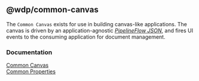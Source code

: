 <!--
{% comment %}
Copyright 2017-2019 IBM Corporation

Licensed under the Apache License, Version 2.0 (the "License");
you may not use this file except in compliance with the License.
You may obtain a copy of the License at

http://www.apache.org/licenses/LICENSE-2.0

Unless required by applicable law or agreed to in writing, software
distributed under the License is distributed on an "AS IS" BASIS,
WITHOUT WARRANTIES OR CONDITIONS OF ANY KIND, either express or implied.
See the License for the specific language governing permissions and
limitations under the License.
{% endcomment %}
-->

## @wdp/common-canvas

The `Common Canvas` exists for use in building canvas-like applications. The canvas is driven by an application-agnostic [_PipelineFlow JSON_](https://github.ibm.com/NGP-TWC/wdp-pipeline-schemas/tree/master/common-pipeline/pipeline-flow), and fires UI events to the consuming application for document management.

### Documentation

[Common Canvas](https://github.ibm.com/NGP-TWC/wdp-abstract-canvas/wiki/2.0-Common-Canvas-Documentation)  
[Common Properties](https://github.ibm.com/NGP-TWC/wdp-abstract-canvas/wiki/3.0-Common-Properties-documentation)
